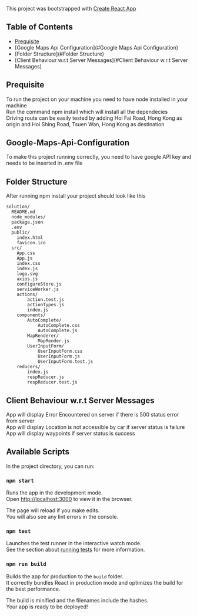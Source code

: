 This project was bootstrapped with [Create React App](https://github.com/facebook/create-react-app)

## Table of Contents

- [Prequisite](#Prequisite)
- [Google Maps Api Configuration](#Google Maps Api Configuration)
- [Folder Structure](#Folder Structure)
- [Client Behaviour w.r.t Server Messages](#Client Behaviour w.r.t Server Messages)

## Prequisite

To run the project on your machine you need to have node installed in your machine<br>
Run the command npm install which will install all the dependecies<br>
Driving route can be easily tested by adding Hoi Fai Road, Hong Kong as origin and Hoi Shing Road, Tsuen Wan, Hong Kong as destination

## Google-Maps-Api-Configuration

To make this project running correctly, you need to have google API key and needs to be inserted in .env file

## Folder Structure

After running npm install your project should look like this

```
solution/
  README.md
  node_modules/
  package.json
  .env
  public/
    index.html
    favicon.ico
  src/
    App.css
    App.js
    index.css
    index.js
    logo.svg
    axios.js
    configureStore.js
    serviceWorker.js
    actions/
        action.test.js
        actionTypes.js
        index.js
    components/
        AutoComplete/
            AutoComplete.css
            AutoComplete.js
        MapRenderer/
            MapRender.js
        UserInputForm/
            UserInputForm.css
            UserInputForm.js
            UserInputForm.test.js
    reducers/
        index.js
        respReducer.js
        respReducer.test.js
```

## Client Behaviour w.r.t Server Messages

App will display Error Encountered on server if there is 500 status error from server<br>
App will display Location is not accessible by car if server status is failure<br>
App will display waypoints if server status is success

## Available Scripts

In the project directory, you can run:

### `npm start`

Runs the app in the development mode.<br>
Open [http://localhost:3000](http://localhost:3000) to view it in the browser.

The page will reload if you make edits.<br>
You will also see any lint errors in the console.

### `npm test`

Launches the test runner in the interactive watch mode.<br>
See the section about [running tests](https://facebook.github.io/create-react-app/docs/running-tests) for more information.

### `npm run build`

Builds the app for production to the `build` folder.<br>
It correctly bundles React in production mode and optimizes the build for the best performance.

The build is minified and the filenames include the hashes.<br>
Your app is ready to be deployed!
